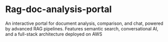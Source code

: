 # Rag-doc-analysis-portal
An interactive portal for document analysis, comparison, and chat, powered by advanced RAG pipelines. Features semantic search, conversational AI, and a full-stack architecture deployed on AWS
